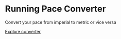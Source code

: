 # Running Pace Converter

Convert your pace from imperial to metric or vice versa

[Explore converter](https://felixschinkel.github.io/pace-converter/)